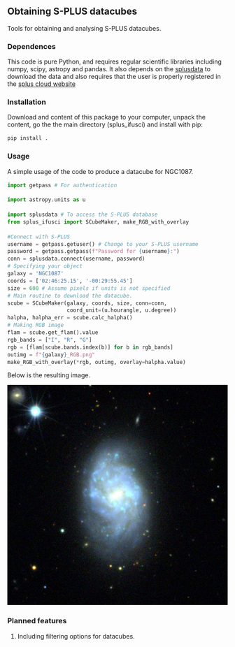 ## Obtaining S-PLUS datacubes
Tools for obtaining and analysing S-PLUS datacubes.

### Dependences
This code is pure Python, and requires regular scientific libraries 
including numpy, scipy, astropy and pandas. It also depends on the
[splusdata](https://github.com/Schwarzam/splusdata) to download the data 
and also requires that the user is properly registered in the 
[splus cloud website](https://splus.cloud/)

### Installation
Download and content of this package to your computer, unpack the content,
go the the main directory (splus_ifusci) and install with pip:

```bash
pip install .
```
### Usage
A simple usage of the code to produce a datacube for NGC1087.

```python
import getpass # For authentication

import astropy.units as u

import splusdata # To access the S-PLUS database
from splus_ifusci import SCubeMaker, make_RGB_with_overlay

#Connect with S-PLUS
username = getpass.getuser() # Change to your S-PLUS username
password = getpass.getpass(f"Password for {username}:")
conn = splusdata.connect(username, password)
# Specifying your object
galaxy = 'NGC1087'
coords = ['02:46:25.15', '-00:29:55.45'] 
size = 600 # Assume pixels if units is not specified
# Main routine to download the datacube.
scube = SCubeMaker(galaxy, coords, size, conn=conn,
                   coord_unit=(u.hourangle, u.degree))
halpha, halpha_err = scube.calc_halpha()
# Making RGB image
flam = scube.get_flam().value
rgb_bands = ["I", "R", "G"]
rgb = [flam[scube.bands.index(b)] for b in rgb_bands]
outimg = f"{galaxy}_RGB.png"
make_RGB_with_overlay(*rgb, outimg, overlay=halpha.value)
```
Below is the resulting image.

![NGC1087](./splus_ifusci/test/NGC1087_RGB.png)

### Planned features
1. Including filtering options for datacubes.